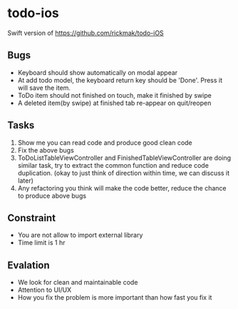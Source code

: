 # todo-ios
Swift version of https://github.com/rickmak/todo-iOS

## Bugs

- Keyboard should show automatically on modal appear
- At add todo model, the keyboard return key should be 'Done'. Press it will 
  save the item.
- ToDo item should not finished on touch, make it finished by swipe
- A deleted item(by swipe) at finished tab re-appear on quit/reopen

## Tasks

1. Show me you can read code and produce good clean code
1. Fix the above bugs
1. ToDoListTableViewController and FinishedTableViewController are doing similar
   task, try to extract the common function and reduce code duplication. (okay
   to just think of direction within time, we can discuss it later)
1. Any refactoring you think will make the code better,
   reduce the chance to produce above bugs

## Constraint

- You are not allow to import external library
- Time limit is 1 hr

## Evalation

- We look for clean and maintainable code
- Attention to UI/UX
- How you fix the problem is more important than how fast you fix it
